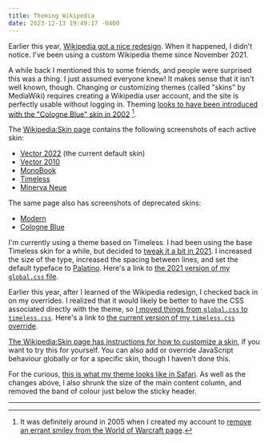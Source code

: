 ```yaml
---
title: Theming Wikipedia
date: 2023-12-13 19:49:17 -0400
---
```


Earlier this year, [Wikipedia got a nice redesign](https://wikimediafoundation.org/news/2023/01/18/wikipedia-gets-a-fresh-new-look-first-desktop-update-in-a-decade-puts-usability-at-the-forefront/). When it happened, I didn't notice. I've been using a custom Wikipedia theme since November 2021.

A while back I mentioned this to some friends, and people were surprised this was a thing. I just assumed everyone knew! It makes sense that it isn't well known, though. Changing or customizing themes (called "skins" by MediaWiki) requires creating a Wikipedia user account, and the site is perfectly usable without logging in. Theming [looks to have been introduced with the "Cologne Blue" skin in 2002](https://en.wikipedia.org/wiki/Wikipedia:Skin#:~:text=Cologne%20Blue%20was%20created%20in%202002) [^1].

The [Wikipedia:Skin page](https://en.wikipedia.org/wiki/Wikipedia:Skin#) contains the following screenshots of each active skin:

* [Vector 2022](https://upload.wikimedia.org/wikipedia/commons/7/71/English_Wikipedia_Vector_2022_full_screenshot.png) (the current default skin)
* [Vector 2010](https://upload.wikimedia.org/wikipedia/commons/e/e9/Vector.css.png)
* [MonoBook](https://upload.wikimedia.org/wikipedia/commons/e/ed/Monobook.css.png)
* [Timeless](https://upload.wikimedia.org/wikipedia/commons/b/b7/English_Wikipedia_Timeless_full_screenshot.png)
* [Minerva Neue](https://upload.wikimedia.org/wikipedia/commons/1/1d/English_Wikipedia_Minerva_Neue_screenshot.png)

The same page also has screenshots of deprecated skins:

* [Modern](https://upload.wikimedia.org/wikipedia/commons/5/50/Modern.css.png)
* [Cologne Blue](https://upload.wikimedia.org/wikipedia/commons/1/11/Cologneblue.css.png)

I'm currently using a theme based on Timeless. I had been using the base Timeless skin for a while, but decided to [tweak it a bit in 2021](https://meta.wikimedia.org/w/index.php?title=User:GavinAnderegg/global.css&action=history). I increased the size of the type, increased the spacing between lines, and set the default typeface to [Palatino](https://en.wikipedia.org/wiki/Palatino). Here's a link to [the 2021 version of my `global.css` file](https://meta.wikimedia.org/w/index.php?title=User:GavinAnderegg/global.css&oldid=22369729).

Earlier this year, after I learned of the Wikipedia redesign, I checked back in on my overrides. I realized that it would likely be better to have the CSS associated directly with the theme, so [I moved things from `global.css` to `timeless.css`](https://en.wikipedia.org/w/index.php?title=User:GavinAnderegg/timeless.css&action=history). Here's a link to [the current version of my `timeless.css` override](https://en.wikipedia.org/w/index.php?title=User:GavinAnderegg/timeless.css).

[The Wikipedia:Skin page has instructions for how to customize a skin](https://en.wikipedia.org/wiki/Wikipedia:Skin#Customisation), if you want to try this for yourself. You can also add or override JavaScript behaviour globally or for a specific skin, though I haven't done this.

For the curious, [this is what my theme looks like in Safari](https://anderegg.s3.amazonaws.com/wikipedia-theme.png). As well as the changes above, I also shrunk the size of the main content column, and removed the band of colour just below the sticky header.

---

[^1]: It was definitely around in 2005 when I created my account to [remove an errant smiley from the World of Warcraft page](https://en.wikipedia.org/w/index.php?title=World_of_Warcraft&diff=prev&oldid=18905041).




